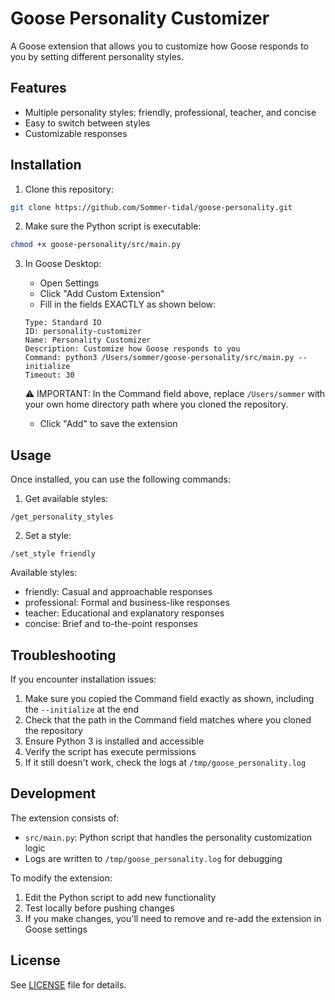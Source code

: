 # Goose Personality Customizer

A Goose extension that allows you to customize how Goose responds to you by setting different personality styles.

## Features

- Multiple personality styles: friendly, professional, teacher, and concise
- Easy to switch between styles
- Customizable responses

## Installation

1. Clone this repository:
```bash
git clone https://github.com/Sommer-tidal/goose-personality.git
```

2. Make sure the Python script is executable:
```bash
chmod +x goose-personality/src/main.py
```

3. In Goose Desktop:
   - Open Settings
   - Click "Add Custom Extension"
   - Fill in the fields EXACTLY as shown below:

   ```
   Type: Standard IO
   ID: personality-customizer
   Name: Personality Customizer
   Description: Customize how Goose responds to you
   Command: python3 /Users/sommer/goose-personality/src/main.py --initialize
   Timeout: 30
   ```

   ⚠️ IMPORTANT: In the Command field above, replace `/Users/sommer` with your own home directory path where you cloned the repository.

   - Click "Add" to save the extension

## Usage

Once installed, you can use the following commands:

1. Get available styles:
```
/get_personality_styles
```

2. Set a style:
```
/set_style friendly
```

Available styles:
- friendly: Casual and approachable responses
- professional: Formal and business-like responses
- teacher: Educational and explanatory responses
- concise: Brief and to-the-point responses

## Troubleshooting

If you encounter installation issues:

1. Make sure you copied the Command field exactly as shown, including the `--initialize` at the end
2. Check that the path in the Command field matches where you cloned the repository
3. Ensure Python 3 is installed and accessible
4. Verify the script has execute permissions
5. If it still doesn't work, check the logs at `/tmp/goose_personality.log`

## Development

The extension consists of:
- `src/main.py`: Python script that handles the personality customization logic
- Logs are written to `/tmp/goose_personality.log` for debugging

To modify the extension:
1. Edit the Python script to add new functionality
2. Test locally before pushing changes
3. If you make changes, you'll need to remove and re-add the extension in Goose settings

## License

See [LICENSE](LICENSE) file for details.